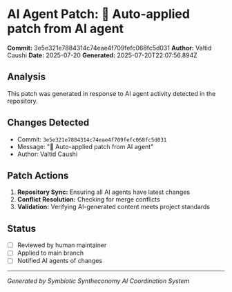 # AI Agent Patch: 🤖 Auto-applied patch from AI agent

**Commit:** 3e5e321e7884314c74eae4f709fefc068fc5d031
**Author:** Valtid Caushi
**Date:** 2025-07-20
**Generated:** 2025-07-20T22:07:56.894Z

## Analysis

This patch was generated in response to AI agent activity detected in the repository.

## Changes Detected

- Commit: `3e5e321e7884314c74eae4f709fefc068fc5d031`
- Message: "🤖 Auto-applied patch from AI agent"
- Author: Valtid Caushi

## Patch Actions

1. **Repository Sync:** Ensuring all AI agents have latest changes
2. **Conflict Resolution:** Checking for merge conflicts
3. **Validation:** Verifying AI-generated content meets project standards

## Status

- [ ] Reviewed by human maintainer
- [ ] Applied to main branch
- [ ] Notified AI agents of changes

---
*Generated by Symbiotic Syntheconomy AI Coordination System*
